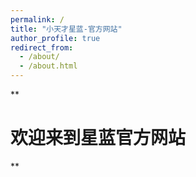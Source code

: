 ```yaml
---
permalink: /
title: "小天才星蓝-官方网站"
author_profile: true
redirect_from: 
  - /about/
  - /about.html
---
```



**

# 欢迎来到星蓝官方网站

**



